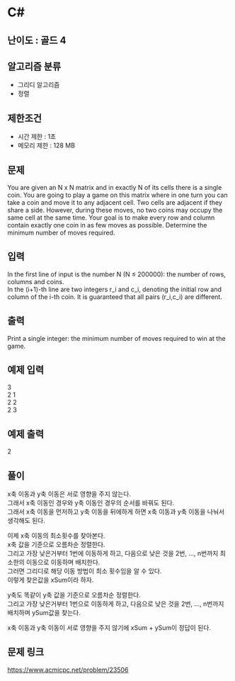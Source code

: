 # C#

## 난이도 : 골드 4

## 알고리즘 분류
  - 그리디 알고리즘
  - 정렬

## 제한조건
  - 시간 제한 : 1초
  - 메모리 제한 : 128 MB

## 문제
You are given an N x N matrix and in exactly N of its cells there is a single coin.  You are going to play a game on this matrix where in one turn you can take a coin and move it to any adjacent cell. Two cells are adjacent if they share a side. However, during these moves, no two coins may occupy the same cell at the same time. Your goal is to make every row and column contain exactly one coin in as few moves as possible. Determine the minimum number of moves required.<br/>


## 입력
In the first line of input is the number N (N ≤ 200000): the number of rows, columns and coins.<br/>
In the (i+1)-th line are two integers r_i and c_i, denoting the initial row and column of the i-th coin.  It is guaranteed that all pairs (r_i,c_i) are different.<br/>


## 출력
Print a single integer: the minimum number of moves required to win at the game.<br/>


## 예제 입력
3<br/>
2 1<br/>
2 2<br/>
2 3<br/>


## 예제 출력
2<br/>


## 풀이
x축 이동과 y축 이동은 서로 영향을 주지 않는다.<br/>
그래서 x축 이동인 경우와 y축 이동인 경우의 순서를 바꿔도 된다.<br/>
그래서 x축 이동을 먼저하고 y축 이동을 뒤에하게 하면 x축 이동과 y축 이동을 나눠서 생각해도 된다.<br/>


이제 x축 이동의 최소횟수를 찾아본다.<br/>
x축 값을 기준으로 오름차순 정렬한다.<br/>
그리고 가장 낮은거부터 1번에 이동하게 하고, 다음으로 낮은 것을 2번, ..., n번까지 최소한의 이동으로 이동하며 배치한다.<br/>
그러면 그리디로 해당 이동 방법이 최소 횟수임을 알 수 있다.<br/>
이렇게 찾은값을 xSum이라 하자.<br/>


y축도 똑같이 y축 값을 기준으로 오름차순 정렬한다.<br/>
그리고 가장 낮은거부터 1번으로 이동하게 하고, 다음으로 낮은 것을 2번, ..., n번까지 배치하며 ySum값을 찾는다.<br/>


x축 이동과 y축 이동이 서로 영향을 주지 않기에 xSum + ySum이 정답이 된다.<br/>


## 문제 링크
https://www.acmicpc.net/problem/23506